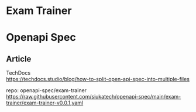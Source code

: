 # Exam Trainer

# Openapi Spec
## Article
TechDocs  
https://techdocs.studio/blog/how-to-split-open-api-spec-into-multiple-files  

repo: openapi-spec/exam-trainer  
https://raw.githubusercontent.com/siukatech/openapi-spec/main/exam-trainer/exam-trainer-v0.0.1.yaml  



